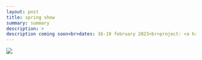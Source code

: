 ```yaml
---
layout: post
title: spring show
summary: summary
description: >
description coming soon<br>dates: 16-19 february 2023<br>project: <a href="[{{ page.url2 }}](https://bsbiro.github.io/projects/pulpatronics)" style="text-decoration:none" >pulpatronics</a>
---
```


<div class="slideshow-container">
<img src="https://bsbiro.github.io/exh9.jpg">
</div>
